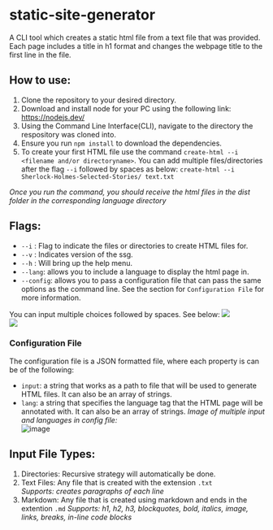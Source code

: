 # static-site-generator

A CLI tool which creates a static html file from a text file that was provided. Each page includes a title in h1 format and changes the webpage title to the first line in the file.

## How to use:

1. Clone the repository to your desired directory.
2. Download and install node for your PC using the following link: https://nodejs.dev/
3. Using the Command Line Interface(CLI), navigate to the directory the respository was cloned into.
4. Ensure you run `npm install` to download the dependencies.
5. To create your first HTML file use the command `create-html --i <filename and/or directoryname>`. You can add multiple files/directories after the flag `--i` followed by spaces as below:
   `create-html --i Sherlock-Holmes-Selected-Stories/ text.txt`

_Once you run the command, you should receive the html files in the dist folder in the corresponding language directory_

## Flags:

- `--i` : Flag to indicate the files or directories to create HTML files for.
- `--v` : Indicates version of the ssg.
- `--h` : Will bring up the help menu.
- `--lang`: allows you to include a language to display the html page in.
- `--config`: allows you to pass a configuration file that can pass the same options as the command line. See the section for `Configuration File` for more information.

You can input multiple choices followed by spaces. See below:
![](https://i.imgur.com/RZoad46.png) \
 ![](https://i.imgur.com/AstdjnR.png)

### Configuration File

The configuration file is a JSON formatted file, where each property is can be of the following:

- `input`: a string that works as a path to file that will be used to generate HTML files. It can also be an array of strings.
- `lang`: a string that specifies the language tag that the HTML page will be annotated with. It can also be an array of strings.
  _Image of multiple input and languages in config file:_\
  ![image](https://user-images.githubusercontent.com/77639637/136974369-8f27c5c6-44e8-4f6e-ac8f-ea87d1398c3c.png)

## Input File Types:

1. Directories: Recursive strategy will automatically be done.
2. Text Files: Any file that is created with the extension `.txt`  
   _Supports: creates paragraphs of each line_
3. Markdown: Any file that is created using markdown and ends in the extention `.md`
   _Supports: h1, h2, h3, blockquotes, bold, italics, image, links, breaks, in-line code blocks_
